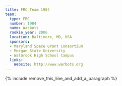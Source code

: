 ```yaml
---
title: FRC Team 1904
team:
  type: FRC
  number: 1904
  name: Warbots
  rookie_year: 2006
  location: Baltimore, MD, USA
  sponsors:
  - Maryland Space Grant Consortium
  - Morgan State University
  - Walbrook High School Campus
  links:
    Website: http://www.warbots.org
---
```


{% include remove_this_line_and_add_a_paragraph %}